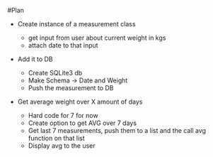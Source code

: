 #Plan
* Create instance of a measurement class
    * get input from user about current weight in kgs
    * attach date to that input

* Add it to DB
    * Create SQLite3 db
    * Make Schema -> Date and Weight
    * Push the measurement to DB

* Get average weight over X amount of days
    * Hard code for 7 for now
    * Create option to get AVG over 7 days
    * Get last 7 measurements, push them to a list and the call avg function on that list
    * Display avg to the user